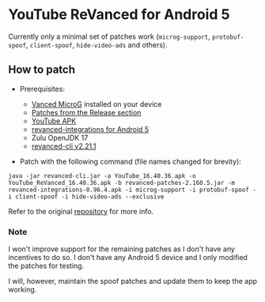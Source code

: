 # YouTube ReVanced for Android 5

Currently only a minimal set of patches work (`microg-support`, `protobuf-spoof`, `client-spoof`, `hide-video-ads` and others).

## How to patch

- Prerequisites:
  - [Vanced MicroG](https://github.com/TeamVanced/VancedMicroG/releases/tag/v0.2.22.212658-212658001) installed on your device
  - [Patches from the Release section](https://github.com/d4n3436/revanced-patches-android5/releases)
  - [YouTube APK](https://www.apkmirror.com/apk/google-inc/youtube/youtube-16-40-36-release/youtube-16-40-36-android-apk-download/)
  - [revanced-integrations for Android 5](https://github.com/d4n3436/revanced-integrations/releases)
  - Zulu OpenJDK 17
  - [revanced-cli v2.21.1](https://github.com/revanced/revanced-cli/releases/tag/v2.21.1)

- Patch with the following command (file names changed for brevity):
```
java -jar revanced-cli.jar -a YouTube_16.40.36.apk -o YouTube_ReVanced_16.40.36.apk -b revanced-patches-2.160.5.jar -m revanced-integrations-0.96.4.apk -i microg-support -i protobuf-spoof -i client-spoof -i hide-video-ads --exclusive
```

Refer to the original [repository](https://github.com/kitadai31/revanced-patches-android6-7) for more info.

### Note
I won't improve support for the remaining patches as I don't have any incentives to do so. I don't have any Android 5 device and I only modified the patches for testing.

I will, however, maintain the spoof patches and update them to keep the app working.
